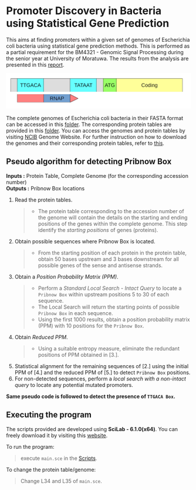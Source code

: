 # Promoter Discovery in Bacteria using Statistical Gene Prediction
This aims at finding promoters within a given set of genomes of Escherichia coli bacteria using statistical gene prediction methods. This is performed as a partial requirement for the BM4321 - Genomic Signal Processing during the senior year at University of Moratuwa. The results from the analysis are presented in this [report](https://github.com/Kalana304/Promoter-Discovery-in-Bacteria/blob/main/Documentation/Final%20Report.pdf). 

![Pribnow Box Search](https://github.com/Kalana304/Promoter-Discovery-in-Bacteria/blob/main/Documentation/Promotor%20search.png)

The complete genomes of Escherichia coli bacteria in their FASTA format can be accessed in this [folder](https://github.com/Kalana304/Promoter-Discovery-in-Bacteria/tree/main/Genomes). The corresponding protein tables are provided in this [folder](https://github.com/Kalana304/Promoter-Discovery-in-Bacteria/tree/main/ProteinTables). You can access the genomes and protein tables by visiting [NCIB](https://www.ncbi.nlm.nih.gov/genome/) Genome Website. For further instruction on how to download the genomes and their corresponding protein tables, refer to [this](https://www.ncbi.nlm.nih.gov/genome/doc/ftpfaq/#:~:text=To%20use%20the%20download%20service,button%20to%20start%20the%20download).

## Pseudo algorithm for detecting Pribnow Box

**Inputs :** Protein Table, Complete Genome (for the corresponding accession number) \
**Outputs :** Pribnow Box locations

1. Read the protein tables.
    > - The protein table corresponding to the accession number of the genome will contain the details on the starting and ending positions of the genes within the complete genome. This step identify the *starting positions* of genes (proteins). 
2. Obtain possible sequences where Pribnow Box is located.
    > - From the starting position of each protein in the protein table, obtain 50 bases upstream and 3 bases downstream for all possible genes of the sense and antisense strands. 
3. Obtain a *Position Probability Matrix (PPM)*. 
   > - Perform a *Standard Local Search - Intact Query* to locate a `Pribnow Box` within upstream positions 5 to 30 of each sequence.
   > - The Local Search will return the starting points of possible `Pribnow Box` in each sequence. 
   > - Using the first 1000 results, obtain a position probability matrix (PPM) with 10 positions for the `Pribnow Box`.
4. Obtain *Reduced PPM*. 
   > - Using a suitable entropy measure, eliminate the redundant positions of PPM obtained in [3.]. 
5. Statistical alignment for the remaining sequences of [2.] using the initial PPM of [4.] and the reduced PPM of [5.] to detect `Pribnow Box` positions. 
6. For non-detected sequences, perform a *local search with a non-intact query* to locate any potential mutated promoters.


**Same pseudo code is followed to detect the presence of `TTGACA Box`.**

## Executing the program

The scripts provided are developed using **SciLab - 6.1.0(x64)**. You can freely download it by visiting this [website](https://www.scilab.org/).

To run the program:
> execute `main.sce` in the [Scripts](https://github.com/Kalana304/Promoter-Discovery-in-Bacteria/tree/main/Scripts).

To change the protein table/genome:
> Change L34 and L35 of `main.sce`. 





